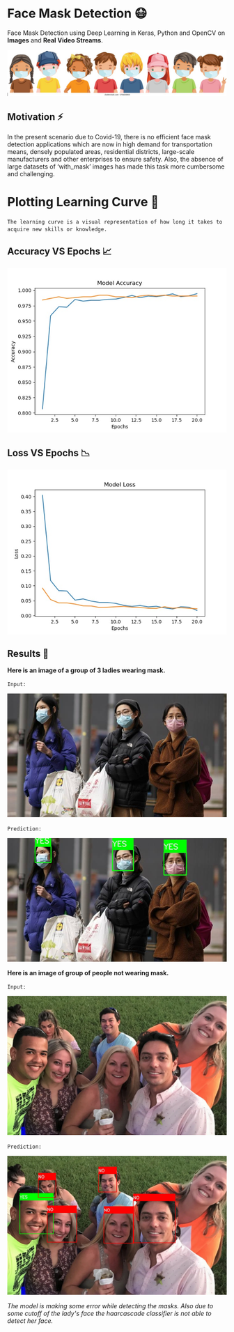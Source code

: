 # Face Mask Detection 😷

Face Mask Detection using Deep Learning in Keras, Python and OpenCV on **Images** and **Real Video Streams**.

<p align=center>
  <img src="https://github.com/Ankit152/FaceMaskDetection/blob/main/img/kid-mask.jpg">
</p>

## Motivation ⚡
In the present scenario due to Covid-19, there is no efficient face mask detection applications which are now in high demand for transportation means, densely populated areas, residential districts, large-scale manufacturers and other enterprises to ensure safety. Also, the absence of large datasets of ‘with_mask’ images has made this task more cumbersome and challenging.

# Plotting Learning Curve 🤯
`The learning curve is a visual representation of how long it takes to acquire new skills or knowledge.`

## Accuracy VS Epochs 📈

<p align="center">
  <img src="https://github.com/Ankit152/FaceMaskDetection/blob/main/img/accuracy.jpg">
</p>

## Loss VS Epochs 📉

<p align="center">
  <img src="https://github.com/Ankit152/FaceMaskDetection/blob/main/img/loss.jpg">
</p>

## Results 🥺
**Here is an image of a group of 3 ladies wearing mask.**

`Input:`
<p align=center>
    <img src="https://github.com/Ankit152/FaceMaskDetection/blob/main/img/test1.jfif">
</p>
  
`Prediction:`
 <p align=center><img src="https://github.com/Ankit152/FaceMaskDetection/blob/main/img/result1.jpg"></p>

**Here is an image of group of people not wearing mask.**

`Input:`
<p align=center>
  <img src="https://github.com/Ankit152/FaceMaskDetection/blob/main/img/test2.jpg" width=700>
</p>

`Prediction:`
<p align=center>
  <img src="https://github.com/Ankit152/FaceMaskDetection/blob/main/img/result2.jpg" width=700>
</p>

*The model is making some error while detecting the masks. Also due to some cutoff of the lady's face the haarcascade classifier is not able to detect her face.*
